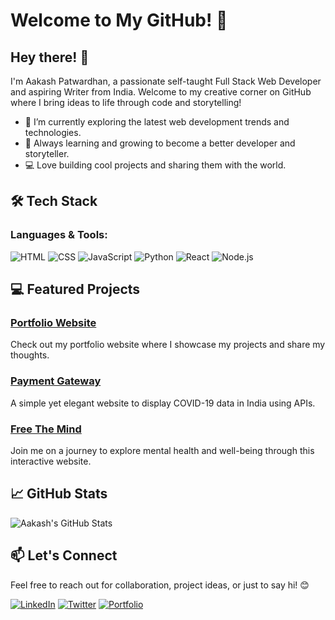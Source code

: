 # Welcome to My GitHub! 🚀

## Hey there! 👋

I'm Aakash Patwardhan, a passionate self-taught Full Stack Web Developer and aspiring Writer from India. Welcome to my creative corner on GitHub where I bring ideas to life through code and storytelling!

- 🔭 I’m currently exploring the latest web development trends and technologies.
- 🌱 Always learning and growing to become a better developer and storyteller.
- 💻 Love building cool projects and sharing them with the world.

## 🛠️ Tech Stack

### Languages & Tools:
![HTML](https://img.icons8.com/color/48/000000/html-5.png) ![CSS](https://img.icons8.com/color/48/000000/css3.png) ![JavaScript](https://img.icons8.com/color/48/000000/javascript.png) ![Python](https://img.icons8.com/color/48/000000/python.png) ![React](https://img.icons8.com/office/40/000000/react.png) ![Node.js](https://img.icons8.com/color/48/000000/nodejs.png)

## 💻 Featured Projects

### [Portfolio Website](https://aakash2201.github.io/Personal-Website/)
Check out my portfolio website where I showcase my projects and share my thoughts.

### [Payment Gateway](https://aakash2201.github.io/Payment-Gateway/)
A simple yet elegant website to display COVID-19 data in India using APIs.

### [Free The Mind](https://aakash2201.github.io/FreeTheMind/)
Join me on a journey to explore mental health and well-being through this interactive website.

## 📈 GitHub Stats

![Aakash's GitHub Stats](https://github-readme-stats.vercel.app/api?username=aakash2201&show_icons=true&theme=radical)

## 📫 Let's Connect

Feel free to reach out for collaboration, project ideas, or just to say hi! 😊

[![LinkedIn](https://img.shields.io/badge/-LinkedIn-blue?style=for-the-badge&logo=linkedin)](https://www.linkedin.com/in/aakash-patwardhan-5700681a0/)
[![Twitter](https://img.shields.io/badge/-Twitter-1DA1F2?style=for-the-badge&logo=twitter)](https://twitter.com/aakash_milind)
[![Portfolio](https://img.shields.io/badge/-Portfolio-00CED1?style=for-the-badge)](https://aakash2201.github.io/Personal-Website/)
